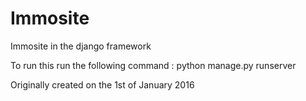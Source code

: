 # Immosite
Immosite in the django framework


To run this run the following command : python manage.py runserver

Originally created on the 1st of January 2016
